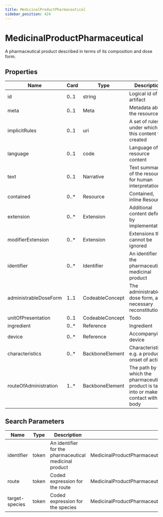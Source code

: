 ```yaml
---
title: MedicinalProductPharmaceutical
sidebar_position: 424
---
```


# MedicinalProductPharmaceutical

A pharmaceutical product described in terms of its composition and dose form.

## Properties

| Name | Card | Type | Description |
| --- | --- | --- | --- |
| id | 0..1 | string | Logical id of this artifact
| meta | 0..1 | Meta | Metadata about the resource
| implicitRules | 0..1 | uri | A set of rules under which this content was created
| language | 0..1 | code | Language of the resource content
| text | 0..1 | Narrative | Text summary of the resource, for human interpretation
| contained | 0..* | Resource | Contained, inline Resources
| extension | 0..* | Extension | Additional content defined by implementations
| modifierExtension | 0..* | Extension | Extensions that cannot be ignored
| identifier | 0..* | Identifier | An identifier for the pharmaceutical medicinal product
| administrableDoseForm | 1..1 | CodeableConcept | The administrable dose form, after necessary reconstitution
| unitOfPresentation | 0..1 | CodeableConcept | Todo
| ingredient | 0..* | Reference | Ingredient
| device | 0..* | Reference | Accompanying device
| characteristics | 0..* | BackboneElement | Characteristics e.g. a products onset of action
| routeOfAdministration | 1..* | BackboneElement | The path by which the pharmaceutical product is taken into or makes contact with the body

## Search Parameters

| Name | Type | Description | Expression
| --- | --- | --- | --- |
| identifier | token | An identifier for the pharmaceutical medicinal product | MedicinalProductPharmaceutical.identifier
| route | token | Coded expression for the route | MedicinalProductPharmaceutical.routeOfAdministration.code
| target-species | token | Coded expression for the species | MedicinalProductPharmaceutical.routeOfAdministration.targetSpecies.code

